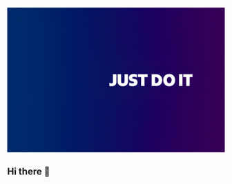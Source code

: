 <p align="center">
  <img src="https://github.com/JustDoIt-Lee/JustDoIt-Lee/blob/main/Just%20Do%20It.png" width="600"/>
</p>

## Hi there 👋

<!--
**JustDoIt-Lee/JustDoIt-Lee** is a ✨ _special_ ✨ repository because its `README.md` (this file) appears on your GitHub profile.

Here are some ideas to get you started:

- 🔭 I’m currently working on ...
- 🌱 I’m currently learning ...
- 👯 I’m looking to collaborate on ...
- 🤔 I’m looking for help with ...
- 💬 Ask me about ...
- 📫 How to reach me: ...
- 😄 Pronouns: ...
- ⚡ Fun fact: ...
-->
